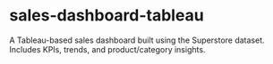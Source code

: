 # sales-dashboard-tableau
A Tableau-based sales dashboard built using the Superstore dataset. Includes KPIs, trends, and product/category insights.

